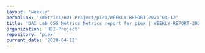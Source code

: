 ```yaml
---
layout: 'weekly'
permalink: '/metrics/HDI-Project/piex/WEEKLY-REPORT-2020-04-12'
title: 'DAI Lab OSS Metrics Metrics report for piex | WEEKLY-REPORT-2020-04-12'
organization: 'HDI-Project'
repository: 'piex'
current_date: '2020-04-12'
---
```

